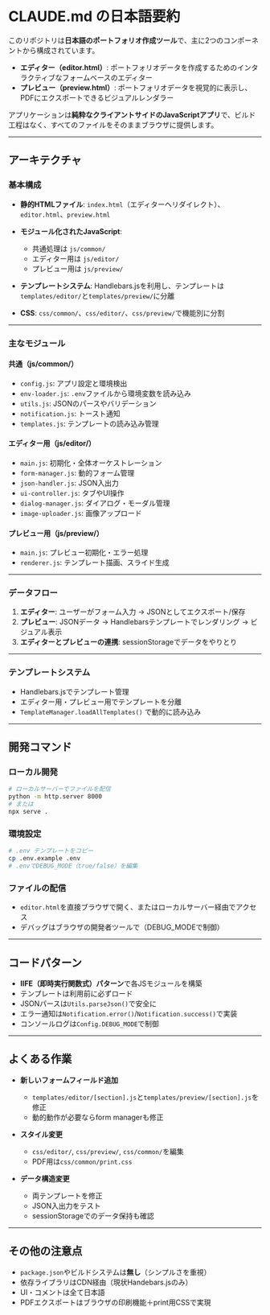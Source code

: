 # CLAUDE.md の日本語要約

このリポジトリは**日本語のポートフォリオ作成ツール**で、主に2つのコンポーネントから構成されています。

* **エディター（editor.html）**: ポートフォリオデータを作成するためのインタラクティブなフォームベースのエディター
* **プレビュー（preview\.html）**: ポートフォリオデータを視覚的に表示し、PDFにエクスポートできるビジュアルレンダラー

アプリケーションは**純粋なクライアントサイドのJavaScriptアプリ**で、ビルド工程はなく、すべてのファイルをそのままブラウザに提供します。

---

## アーキテクチャ

### 基本構成

* **静的HTMLファイル**: `index.html`（エディターへリダイレクト）、`editor.html`、`preview.html`
* **モジュール化されたJavaScript**:

  * 共通処理は `js/common/`
  * エディター用は `js/editor/`
  * プレビュー用は `js/preview/`
* **テンプレートシステム**: Handlebars.jsを利用し、テンプレートは`templates/editor/`と`templates/preview/`に分離
* **CSS**: `css/common/`、`css/editor/`、`css/preview/`で機能別に分割

---

### 主なモジュール

#### 共通（js/common/）

* `config.js`: アプリ設定と環境検出
* `env-loader.js`: `.env`ファイルから環境変数を読み込み
* `utils.js`: JSONのパースやバリデーション
* `notification.js`: トースト通知
* `templates.js`: テンプレートの読み込み管理

#### エディター用（js/editor/）

* `main.js`: 初期化・全体オーケストレーション
* `form-manager.js`: 動的フォーム管理
* `json-handler.js`: JSON入出力
* `ui-controller.js`: タブやUI操作
* `dialog-manager.js`: ダイアログ・モーダル管理
* `image-uploader.js`: 画像アップロード

#### プレビュー用（js/preview/）

* `main.js`: プレビュー初期化・エラー処理
* `renderer.js`: テンプレート描画、スライド生成

---

### データフロー

1. **エディター**: ユーザーがフォーム入力 → JSONとしてエクスポート/保存
2. **プレビュー**: JSONデータ → Handlebarsテンプレートでレンダリング → ビジュアル表示
3. **エディターとプレビューの連携**: sessionStorageでデータをやりとり

---

### テンプレートシステム

* Handlebars.jsでテンプレート管理
* エディター用・プレビュー用でテンプレートを分離
* `TemplateManager.loadAllTemplates()` で動的に読み込み

---

## 開発コマンド

### ローカル開発

```bash
# ローカルサーバーでファイルを配信
python -m http.server 8000
# または
npx serve .
```

### 環境設定

```bash
# .env テンプレートをコピー
cp .env.example .env
# .envでDEBUG_MODE（true/false）を編集
```

### ファイルの配信

* `editor.html`を直接ブラウザで開く、またはローカルサーバー経由でアクセス
* デバッグはブラウザの開発者ツールで（DEBUG\_MODEで制御）

---

## コードパターン

* **IIFE（即時実行関数式）パターン**で各JSモジュールを構築
* テンプレートは利用前に必ずロード
* JSONパースは`Utils.parseJson()`で安全に
* エラー通知は`Notification.error()`/`Notification.success()`で実装
* コンソールログは`Config.DEBUG_MODE`で制御

---

## よくある作業

* **新しいフォームフィールド追加**

  * `templates/editor/[section].js`と`templates/preview/[section].js`を修正
  * 動的動作が必要ならform managerも修正

* **スタイル変更**

  * `css/editor/`, `css/preview/`, `css/common/`を編集
  * PDF用は`css/common/print.css`

* **データ構造変更**

  * 両テンプレートを修正
  * JSON入出力をテスト
  * sessionStorageでのデータ保持も確認

---

## その他の注意点

* `package.json`やビルドシステムは**無し**（シンプルさを重視）
* 依存ライブラリはCDN経由（現状Handebars.jsのみ）
* UI・コメントは全て日本語
* PDFエクスポートはブラウザの印刷機能＋print用CSSで実現

